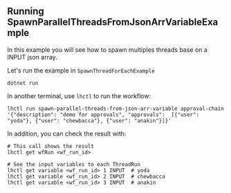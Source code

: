 ## Running SpawnParallelThreadsFromJsonArrVariableExample

In this example you will see how to spawn multiples threads base on a INPUT json array.

Let's run the example in `SpawnThreadForEachExample`

```
dotnet run
```

In another terminal, use `lhctl` to run the workflow:

```
lhctl run spawn-parallel-threads-from-json-arr-variable approval-chain '{"description": "demo for approvals", "approvals":  [{"user": "yoda"}, {"user": "chewbacca"}, {"user": "anakin"}]}'
```

In addition, you can check the result with:

```
# This call shows the result
lhctl get wfRun <wf_run_id>

# See the input variables to each ThreadRun
lhctl get variable <wf_run_id> 1 INPUT  # yoda
lhctl get variable <wf_run_id> 2 INPUT  # chewbacca
lhctl get variable <wf_run_id> 3 INPUT  # anakin

```
